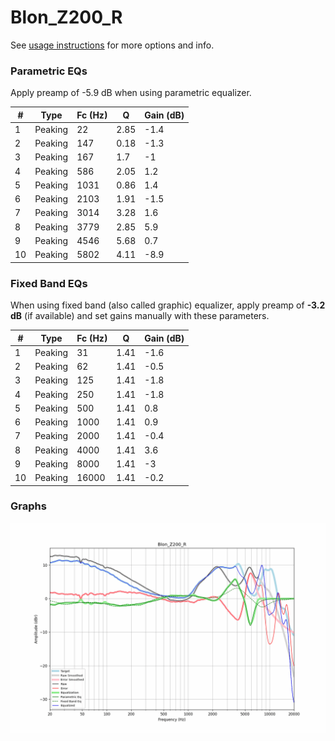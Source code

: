 # Blon_Z200_R
See [usage instructions](https://github.com/jaakkopasanen/AutoEq#usage) for more options and info.

### Parametric EQs
Apply preamp of -5.9 dB when using parametric equalizer.

|   # | Type    |   Fc (Hz) |    Q |   Gain (dB) |
|-----|---------|-----------|------|-------------|
|   1 | Peaking |        22 | 2.85 |        -1.4 |
|   2 | Peaking |       147 | 0.18 |        -1.3 |
|   3 | Peaking |       167 | 1.7  |        -1   |
|   4 | Peaking |       586 | 2.05 |         1.2 |
|   5 | Peaking |      1031 | 0.86 |         1.4 |
|   6 | Peaking |      2103 | 1.91 |        -1.5 |
|   7 | Peaking |      3014 | 3.28 |         1.6 |
|   8 | Peaking |      3779 | 2.85 |         5.9 |
|   9 | Peaking |      4546 | 5.68 |         0.7 |
|  10 | Peaking |      5802 | 4.11 |        -8.9 |

### Fixed Band EQs
When using fixed band (also called graphic) equalizer, apply preamp of **-3.2 dB** (if available) and set gains manually with these parameters.

|   # | Type    |   Fc (Hz) |    Q |   Gain (dB) |
|-----|---------|-----------|------|-------------|
|   1 | Peaking |        31 | 1.41 |        -1.6 |
|   2 | Peaking |        62 | 1.41 |        -0.5 |
|   3 | Peaking |       125 | 1.41 |        -1.8 |
|   4 | Peaking |       250 | 1.41 |        -1.8 |
|   5 | Peaking |       500 | 1.41 |         0.8 |
|   6 | Peaking |      1000 | 1.41 |         0.9 |
|   7 | Peaking |      2000 | 1.41 |        -0.4 |
|   8 | Peaking |      4000 | 1.41 |         3.6 |
|   9 | Peaking |      8000 | 1.41 |        -3   |
|  10 | Peaking |     16000 | 1.41 |        -0.2 |

### Graphs
![](./Blon_Z200_R.png)
